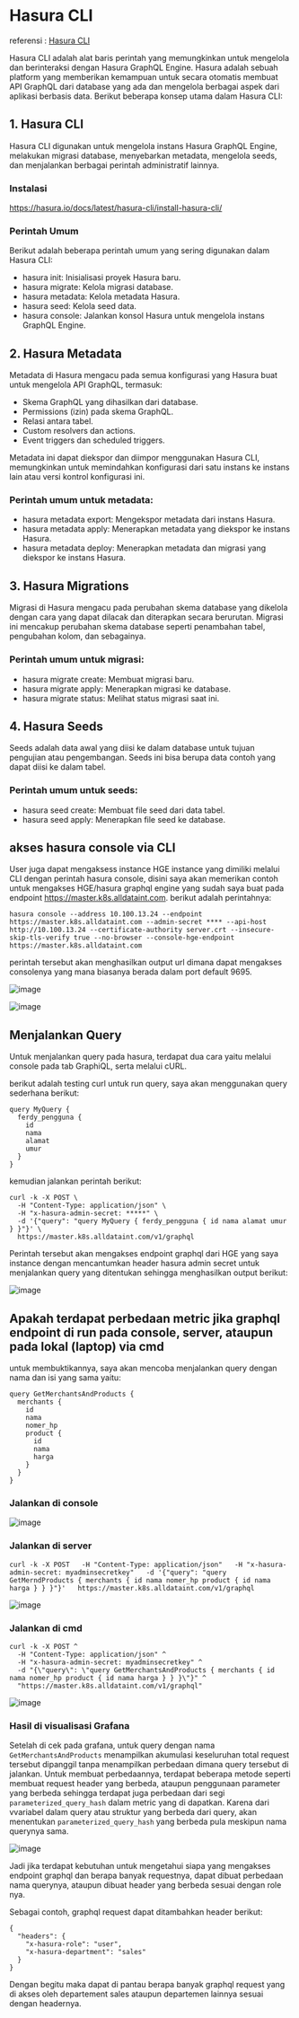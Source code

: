 # Hasura CLI

referensi : [Hasura CLI](https://hasura.io/docs/latest/hasura-cli/overview/)

Hasura CLI adalah alat baris perintah yang memungkinkan untuk mengelola dan berinteraksi dengan Hasura GraphQL Engine. Hasura adalah sebuah platform yang memberikan kemampuan untuk secara otomatis membuat API GraphQL dari database yang ada dan mengelola berbagai aspek dari aplikasi berbasis data. Berikut beberapa konsep utama dalam Hasura CLI:

## 1. Hasura CLI
Hasura CLI digunakan untuk mengelola instans Hasura GraphQL Engine, melakukan migrasi database, menyebarkan metadata, mengelola seeds, dan menjalankan berbagai perintah administratif lainnya.

### Instalasi

https://hasura.io/docs/latest/hasura-cli/install-hasura-cli/

### Perintah Umum
Berikut adalah beberapa perintah umum yang sering digunakan dalam Hasura CLI:

* hasura init: Inisialisasi proyek Hasura baru.
* hasura migrate: Kelola migrasi database.
* hasura metadata: Kelola metadata Hasura.
* hasura seed: Kelola seed data.
* hasura console: Jalankan konsol Hasura untuk mengelola instans GraphQL Engine.
  
## 2. Hasura Metadata
Metadata di Hasura mengacu pada semua konfigurasi yang Hasura buat untuk mengelola API GraphQL, termasuk:

* Skema GraphQL yang dihasilkan dari database.
* Permissions (izin) pada skema GraphQL.
* Relasi antara tabel.
* Custom resolvers dan actions.
* Event triggers dan scheduled triggers.

Metadata ini dapat diekspor dan diimpor menggunakan Hasura CLI, memungkinkan untuk memindahkan konfigurasi dari satu instans ke instans lain atau versi kontrol konfigurasi ini.

### Perintah umum untuk metadata:

* hasura metadata export: Mengekspor metadata dari instans Hasura.
* hasura metadata apply: Menerapkan metadata yang diekspor ke instans Hasura.
* hasura metadata deploy: Menerapkan metadata dan migrasi yang diekspor ke instans Hasura.
  
## 3. Hasura Migrations
Migrasi di Hasura mengacu pada perubahan skema database yang dikelola dengan cara yang dapat dilacak dan diterapkan secara berurutan. Migrasi ini mencakup perubahan skema database seperti penambahan tabel, pengubahan kolom, dan sebagainya.

### Perintah umum untuk migrasi:

* hasura migrate create: Membuat migrasi baru.
* hasura migrate apply: Menerapkan migrasi ke database.
* hasura migrate status: Melihat status migrasi saat ini.

## 4. Hasura Seeds
Seeds adalah data awal yang diisi ke dalam database untuk tujuan pengujian atau pengembangan. Seeds ini bisa berupa data contoh yang dapat diisi ke dalam tabel.

### Perintah umum untuk seeds:

* hasura seed create: Membuat file seed dari data tabel.
* hasura seed apply: Menerapkan file seed ke database.

## akses hasura console via CLI
User juga dapat mengaksess instance HGE instance yang dimiliki melalui CLI dengan perintah hasura console, disini saya akan memerikan contoh untuk mengakses HGE/hasura graphql engine yang sudah saya buat pada endpoint https://master.k8s.alldataint.com. berikut adalah perintahnya:

```
hasura console --address 10.100.13.24 --endpoint https://master.k8s.alldataint.com --admin-secret **** --api-host http://10.100.13.24 --certificate-authority server.crt --insecure-skip-tls-verify true --no-browser --console-hge-endpoint https://master.k8s.alldataint.com
```

perintah tersebut akan menghasilkan output url dimana dapat mengakses consolenya yang mana biasanya berada dalam port default 9695.

![image](https://github.com/user-attachments/assets/0e850e10-31bd-4b97-bc0d-a2cd5274b2b6)


![image](https://github.com/user-attachments/assets/fbfc715e-4749-4057-bfd6-2879be0fbc54)

## Menjalankan Query
Untuk menjalankan query pada hasura, terdapat dua cara yaitu melalui console pada tab GraphiQL, serta melalui cURL.

berikut adalah testing curl untuk run query, saya akan menggunakan query sederhana berikut:

```
query MyQuery {
  ferdy_pengguna {
    id
    nama
    alamat
    umur
  }
}
```

kemudian jalankan perintah berikut:

```
curl -k -X POST \
  -H "Content-Type: application/json" \
  -H "x-hasura-admin-secret: *****" \
  -d '{"query": "query MyQuery { ferdy_pengguna { id nama alamat umur } }"}' \
  https://master.k8s.alldataint.com/v1/graphql
```

Perintah tersebut akan mengakses endpoint graphql dari HGE yang saya instance dengan mencantumkan header hasura admin secret untuk menjalankan query yang ditentukan sehingga menghasilkan output berikut:

![image](https://github.com/user-attachments/assets/14237747-e84f-41b0-abbf-630452e7a5f0)

## Apakah terdapat perbedaan metric jika graphql endpoint di run pada console, server, ataupun pada lokal (laptop) via cmd

untuk membuktikannya, saya akan mencoba menjalankan query dengan nama dan isi yang sama yaitu:

```
query GetMerchantsAndProducts {
  merchants {
    id
    nama
    nomer_hp
    product {
      id
      nama
      harga
    }
  }
}
```

### Jalankan di console

![image](https://github.com/user-attachments/assets/6d2c817e-ecf5-4ff0-9b80-beee65eb4acf)

### Jalankan di server

```
curl -k -X POST   -H "Content-Type: application/json"   -H "x-hasura-admin-secret: myadminsecretkey"   -d '{"query": "query GetMerndProducts { merchants { id nama nomer_hp product { id nama harga } } }"}'   https://master.k8s.alldataint.com/v1/graphql
```

![image](https://github.com/user-attachments/assets/cbc4454a-ea87-4720-bd08-bb827fda7ddd)

### Jalankan di cmd

```
curl -k -X POST ^
  -H "Content-Type: application/json" ^
  -H "x-hasura-admin-secret: myadminsecretkey" ^
  -d "{\"query\": \"query GetMerchantsAndProducts { merchants { id nama nomer_hp product { id nama harga } } }\"}" ^
  "https://master.k8s.alldataint.com/v1/graphql"
```

![image](https://github.com/user-attachments/assets/5bfe0040-e7e2-4eac-8c99-f12a91e3082a)


### Hasil di visualisasi Grafana

Setelah di cek pada grafana, untuk query dengan nama `GetMerchantsAndProducts` menampilkan akumulasi keseluruhan total request tersebut dipanggil tanpa menampilkan perbedaan dimana query tersebut di jalankan. Untuk membuat perbedaannya, terdapat beberapa metode seperti membuat request header yang berbeda, ataupun penggunaan parameter yang berbeda sehingga terdapat juga perbedaan dari segi `parameterized_query_hash` dalam metric yang di dapatkan. Karena dari vvariabel dalam query atau struktur yang berbeda dari query, akan menentukan `parameterized_query_hash` yang berbeda pula meskipun nama querynya sama.

![image](https://github.com/user-attachments/assets/b0e0bcf6-c7d9-4809-a764-ad8855f1a589)

Jadi jika terdapat kebutuhan untuk mengetahui siapa yang mengakses endpoint graphql dan berapa banyak requestnya, dapat dibuat perbedaan nama querynya, ataupun dibuat header yang berbeda sesuai dengan role nya. 

Sebagai contoh, graphql request dapat ditambahkan header berikut:

```
{
  "headers": {
    "x-hasura-role": "user",
    "x-hasura-department": "sales"
  }
}
```

Dengan begitu maka dapat di pantau berapa banyak graphql request yang di akses oleh departement sales ataupun departemen lainnya sesuai dengan headernya.
